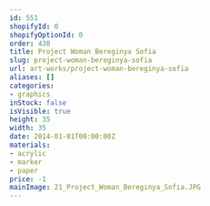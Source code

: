 ```yaml
---
id: 551
shopifyId: 0
shopifyOptionId: 0
order: 430
title: Project Woman Bereginya Sofia
slug: project-woman-bereginya-sofia
url: art-works/project-woman-bereginya-sofia
aliases: []
categories:
- graphics
inStock: false
isVisible: true
height: 35
width: 35
date: 2014-01-01T00:00:00Z
materials:
- acrylic
- marker
- paper
price: -1
mainImage: 21_Project_Woman_Bereginya_Sofia.JPG
---
```

